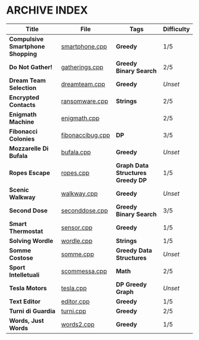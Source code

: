 # ARCHIVE INDEX

| Title                              | File                                                             | Tags                                            | Difficulty |
| ---------------------------------- | ---------------------------------------------------------------- | ----------------------------------------------- | ---------- |
| **Compulsive Smartphone Shopping** | [smartphone.cpp](Compulsive_Smartphones_Shopping/smartphone.cpp) | **Greedy**                                      | 1/5        |
| **Do Not Gather!**                 | [gatherings.cpp](Do_Not_gather!/gatherings.cpp)                  | **Greedy** **Binary Search**                    | 2/5        |
| **Dream Team Selection**           | [dreamteam.cpp](Dream_Team_Selection/dreamteam.cpp)              | **Greedy**                                      | *Unset*    |
| **Encrypted Contacts**             | [ransomware.cpp](Encrypted_Contacts/ransomware.cpp)              | **Strings**                                     | 2/5        |
| **Enigmath Machine**               | [enigmath.cpp](Enigmath_Machine/enigmath.cpp)                    |                                                 | 2/5        |
| **Fibonacci Colonies**             | [fibonaccibug.cpp](Fibonacci_Colonies/fibonaccibug.cpp)          | **DP**                                          | 3/5        |
| **Mozzarelle Di Bufala**           | [bufala.cpp](Mozzarelle_Di_Bufala/bufale.cpp)                    | **Greedy**                                      | *Unset*    |
| **Ropes Escape**                   | [ropes.cpp](Ropes_Excape/ropes.cpp)                              | **Graph** **Data Structures** **Greedy** **DP** | 1/5        |
| **Scenic Walkway**                 | [walkway.cpp](Scenic_Walkway/walkway.cpp)                        | **Greedy**                                      | *Unset*    |
| **Second Dose**                    | [seconddose.cpp](Second_Dose/seconddose.cpp)                     | **Greedy** **Binary Search**                    | 3/5        |
| **Smart Thermostat**               | [sensor.cpp](Smart_Thermostat/sensor.cpp)                        | **Greedy**                                      | 1/5        |
| **Solving Wordle**                 | [wordle.cpp](Solving_Wordle/wordle.cpp)                          | **Strings**                                     | 1/5        |
| **Somme Costose**                  | [somme.cpp](Somme_Costose/somme.cpp)                             | **Greedy** **Data Structures**                  | *Unset*    |
| **Sport Intelletuali**             | [scommessa.cpp](Sport_intellettuali/scommessa.cpp)               | **Math**                                        | 2/5        |
| **Tesla Motors**                   | [tesla.cpp](Tesla_Motors/tesla.cpp)                              | **DP** **Greedy** **Graph**                     | *Unset*    |
| **Text Editor**                    | [editor.cpp](Text_Editor/editor.cpp)                             | **Greedy**                                      | 1/5        |
| **Turni di Guardia**               | [turni.cpp](Turni_Di_Guardia/turni.cpp)                          | **Greedy**                                      | 2/5        |
| **Words, Just Words**              | [words2.cpp](Words_Just_Words/words2.cpp)                        | **Greedy**                                      | 1/5        |

